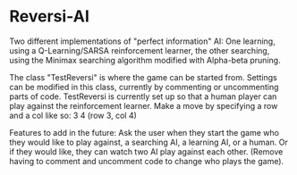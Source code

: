 # Reversi-AI
Two different implementations of "perfect information" AI: One learning, using a Q-Learning/SARSA reinforcement learner, the other searching, using the Minimax searching algorithm modified with Alpha-beta pruning.

The class "TestReversi" is where the game can be started from. Settings can be modified in this class, currently by commenting or uncommenting parts of code.
TestReversi is currently set up so that a human player can play against the reinforcement learner.
Make a move by specifying a row and a col like so: 3 4 (row 3, col 4)

Features to add in the future: Ask the user when they start the game who they would like to play against, a searching AI, a learning AI, or a human.
Or if they would like, they can watch two AI play against each other. (Remove having to comment and uncomment code to change who plays the game).
